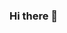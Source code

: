 ### Hi there 👋

<!--
- 🔭 I’m currently working on my portfolio and my Discord bot.
- 🌱 I’m currently learning C++.
- 👯 I’m looking to collaborate on game design and software development.
- 🤔 I’m looking for help with understanding Git and designing my portfolio.
- 💬 Ask me about how to play games.
- 📫 How to reach me: Email - kevinhoangnn@gmail.com
- 😄 Pronouns: he/him
- ⚡ Fun fact: Fruit Teas > Boba
-->
